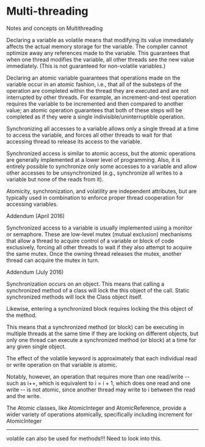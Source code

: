 # Multi-threading
Notes and concepts on Multithreading

Declaring a variable as volatile means that modifying its value immediately affects the actual memory storage for the variable. The compiler cannot optimize away any references made to the variable. This guarantees that when one thread modifies the variable, all other threads see the new value immediately. (This is not guaranteed for non-volatile variables.)

Declaring an atomic variable guarantees that operations made on the variable occur in an atomic fashion, i.e., that all of the substeps of the operation are completed within the thread they are executed and are not interrupted by other threads. For example, an increment-and-test operation requires the variable to be incremented and then compared to another value; an atomic operation guarantees that both of these steps will be completed as if they were a single indivisible/uninterruptible operation.

Synchronizing all accesses to a variable allows only a single thread at a time to access the variable, and forces all other threads to wait for that accessing thread to release its access to the variable.

Synchronized access is similar to atomic access, but the atomic operations are generally implemented at a lower level of programming. Also, it is entirely possible to synchronize only some accesses to a variable and allow other accesses to be unsynchronized (e.g., synchronize all writes to a variable but none of the reads from it).

Atomicity, synchronization, and volatility are independent attributes, but are typically used in combination to enforce proper thread cooperation for accessing variables.

Addendum (April 2016)

Synchronized access to a variable is usually implemented using a monitor or semaphore. These are low-level mutex (mutual exclusion) mechanisms that allow a thread to acquire control of a variable or block of code exclusively, forcing all other threads to wait if they also attempt to acquire the same mutex. Once the owning thread releases the mutex, another thread can acquire the mutex in turn.

Addendum (July 2016)

Synchronization occurs on an object. This means that calling a synchronized method of a class will lock the this object of the call. Static synchronized methods will lock the Class object itself.

Likewise, entering a synchronized block requires locking the this object of the method.

This means that a synchronized method (or block) can be executing in multiple threads at the same time if they are locking on different objects, but only one thread can execute a synchronized method (or block) at a time for any given single object.

The effect of the volatile keyword is approximately that each individual read or write operation on that variable is atomic.

Notably, however, an operation that requires more than one read/write -- such as i++, which is equivalent to i = i + 1, which does one read and one write -- is not atomic, since another thread may write to i between the read and the write.

The Atomic classes, like AtomicInteger and AtomicReference, provide a wider variety of operations atomically, specifically including increment for AtomicInteger

***********************************************************
volatile can also be used for methods!!! Need to look into this. 

